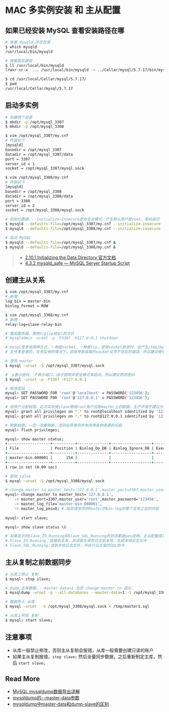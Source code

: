 # MAC 多实例安装 和 主从配置



## 如果已经安装 MySQL 查看安装路径在哪

```bash
# 查看 mysqld 所在目录
$ which mysqld
/usr/local/bin/mysqld

# 查看真实路径
$ ll /usr/local/bin/mysqld
lrwxr-xr-x  ... /usr/local/bin/mysqld -> ../Cellar/mysql/5.7.17/bin/mysqld

$ cd /usr/local/Cellar/mysql/5.7.17/
$ pwd
/usr/local/Cellar/mysql/5.7.17
```

## 启动多实例

```bash
# 创建两个目录
$ mkdir -p /opt/mysql_3307
$ mkdir -p /opt/mysql_3308

$ vim /opt/mysql_3307/my.cnf
# 内容如下
[mysqld]
basedir = /opt/mysql_3307
datadir = /opt/mysql_3307/data
port = 3307
server_id = 1
socket = /opt/mysql_3307/mysql.sock

$ vim /opt/mysql_3308/my.cnf
# 内容如下
[mysqld]
basedir = /opt/mysql_3308
datadir = /opt/mysql_3308/data
port = 3308
server_id = 2
socket = /opt/mysql_3308/mysql.sock

# 初始化数据，--initialize-insecure是非安全模式，产生默认用户是root，密码是空
$ mysqld --defaults-file=/opt/mysql_3307/my.cnf --initialize-insecure
$ mysqld --defaults-file=/opt/mysql_3308/my.cnf --initialize-insecure

# 启动 MySQL
$ mysqld --defaults-file=/opt/mysql_3307/my.cnf &
$ mysqld --defaults-file=/opt/mysql_3308/my.cnf &
```


> - [2.10.1 Initializing the Data Directory 官方文档](https://dev.mysql.com/doc/refman/5.7/en/data-directory-initialization.html)
> - [4.3.2 mysqld_safe — MySQL Server Startup Script](https://dev.mysql.com/doc/refman/5.7/en/mysqld-safe.html)



## 创建主从关系

```bash
$ vim /opt/mysql_3307/my.cnf
# 新增
log_bin = master-bin
binlog_format = ROW

$ vim /opt/mysql_3308/my.cnf
# 新增
relay-log=slave-relay-bin

# 重启服务器，使用tcp(ip地址)的方式
# mysqladmin -uroot -p -P3307 -h127.0.0.1 shutdown

# mysql登录有两种方式，一种是socket，一种是tcp，使用socket登录时，会产生/tmp/mysql.sock文件，如果手动的将此文件删除，将导致无法登录， 不指定-h选项或者是-hlocalhost采用读取socket
# 文件来登录的，在多实例的情况下，容易导致读取的socket文件不存在的错误，所以建议使用-h127.0.0.1指定固定ip地址来访问

# 登陆 master
$ mysql -uroot -S /opt/mysql_3307/mysql.sock

# -p表示密码，-P表示端口，由于使用非安全模式来启动，所以建议修改密码
$ mysql -uroot -p -P3307 -h127.0.0.1

# 修改密码
mysql> SET PASSWORD FOR 'root'@'localhost' = PASSWORD('123456');
mysql> SET PASSWORD FOR 'root'@'127.0.0.1' = PASSWORD('123456');

# 给用户分配权限，此次实验使slave使用root用户拉取master上的数据，生产环境不建议分配所有权限，这里是实验环境，暂时分配所有权限
mysql> grant all privileges on *.* to root@localhost identified by '123456';
mysql> grant all privileges on *.* to root@127.0.0.1 identified by '123456';

# 刷新权限，一定一定要刷新，否则会导致同步失败等各种奇葩的问题
mysql> flush privileges; 

mysql> show master status;
+-------------------+----------+--------------+------------------+-------------------+
| File              | Position | Binlog_Do_DB | Binlog_Ignore_DB | Executed_Gtid_Set |
+-------------------+----------+--------------+------------------+-------------------+
| master-bin.000001 |      154 |              |                  |                   |
+-------------------+----------+--------------+------------------+-------------------+
1 row in set (0.00 sec)

# 登陆 salve
$ mysql -uroot -S /opt/mysql_3308/mysql.sock

# change master to master_host='127.0.0.1',master_port=3307,master_user='root',master_password='',master_log_file='master-bin.000001',master_log_pos=0;
mysql> change master to master_host='127.0.0.1',
    -> master_port=3307,master_user='root',master_password='123456',
    -> master_log_file='master-bin.000001',
    -> master_log_pos=0; # 指定请求同步Master的bin-log的哪个变更之后的内容
    
mysql> start slave;

mysql> show slave status \G

# 如果显示的Slave_IO_Running和Slave_SQL_Running的状态都是yes说明，主从配置成功，只要有一个配置不成功，说明配置不成功
# Slave_IO_Running：连接到主库，并读取主库的日志到本地，生成本地日志文件
# Slave_SQL_Running:读取本地日志文件，并执行日志里的SQL命令
```



## 主从复制之前数据同步

```bash
# 从库上停止 复制
$ mysql> stop slave;

# dump 主库数据，--master-data=1 包含 change master to 语句
$ mysqldump -uroot -p --all-databases --master-data=1 -S /opt/mysql_3307/mysql.sock > /tmp/master1.sql

# 数据导入 从库
$ mysql -uroot  -S /opt/mysql_3308/mysql.sock < /tmp/master1.sql

# 从库上开启 复制
$ mysql> start slave;
```


## 注意事项

- 从库一般禁止修改，否则主从复制会报错，从库一般需要创建只读的账户
- 如果主从复制报错，`stop slave;`  然后全量同步数据，之后重新制定主库，然后 `start slave;`



## Read More

- [MySQL mysqldump数据导出详解](https://www.cnblogs.com/chenmh/p/5300370.html)
- [mysqldump的--master-data参数](https://blog.csdn.net/seteor/article/details/17263509)
- [mysqldump中master-data和dump-slave的区别](http://blog.chinaunix.net/uid-451-id-3143431.html)



